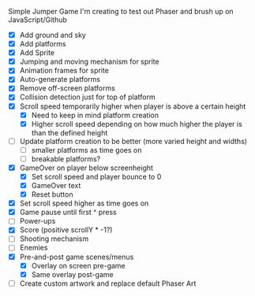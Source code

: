 Simple Jumper Game I'm creating to test out Phaser and brush up on JavaScript/Github

- [x] Add ground and sky
- [x] Add platforms
- [x] Add Sprite
- [x] Jumping and moving mechanism for sprite
- [x] Animation frames for sprite
- [x] Auto-generate platforms
- [x] Remove off-screen platforms
- [x] Collision detection just for top of platform
- [x] Scroll speed temporarily higher when player is above a certain height
    - [x] Need to keep in mind platform creation
    - [x] Higher scroll speed depending on how much higher the player is than the defined height
- [ ] Update platform creation to be better (more varied height and widths)
    - [ ] smaller platforms as time goes on
    - [ ] breakable platforms?
- [x] GameOver on player below screenheight
    - [x] Set scroll speed and player bounce to 0
    - [x] GameOver text
    - [x] Reset button
- [x] Set scroll speed higher as time goes on
- [x] Game pause until first ^ press
- [ ] Power-ups
- [x] Score (positive scrollY * -1?) 
- [ ] Shooting mechanism
- [ ] Enemies
- [x] Pre-and-post game scenes/menus
    - [x] Overlay on screen pre-game
    - [x] Same overlay post-game
- [ ] Create custom artwork and replace default Phaser Art